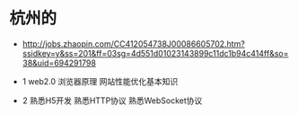 # 杭州的

 +   http://jobs.zhaopin.com/CC412054738J00086605702.htm?ssidkey=y&ss=201&ff=03sg=4d551d01023143899c11dc1b94c414ff&so=38&uid=694291798 

* 1 web2.0 浏览器原理 网站性能优化基本知识

* 2 熟悉H5开发 熟悉HTTP协议 熟悉WebSocket协议


